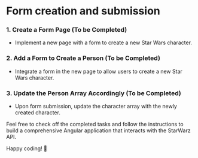 # Form creation and submission

### 1. Create a Form Page (To be Completed)

- Implement a new page with a form to create a new Star Wars character.

### 2. Add a Form to Create a Person (To be Completed)

- Integrate a form in the new page to allow users to create a new Star Wars character.

### 3. Update the Person Array Accordingly (To be Completed)

- Upon form submission, update the character array with the newly created character.

Feel free to check off the completed tasks and follow the instructions to build a comprehensive Angular application that interacts with the StarWarz API.

Happy coding! 🚀
